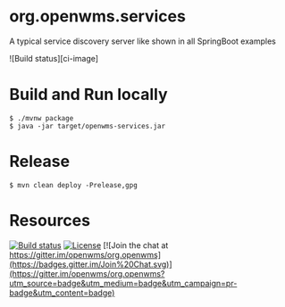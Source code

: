 # org.openwms.services
A typical service discovery server like shown in all SpringBoot examples

![Build status][ci-image]

# Build and Run locally

```
$ ./mvnw package
$ java -jar target/openwms-services.jar 
```

# Release

```
$ mvn clean deploy -Prelease,gpg
```

# Resources

[![Build status](https://travis-ci.com/spring-labs/org.openwms.services.svg?branch=master)](https://travis-ci.com/spring-labs/org.openwms.services)
[![License](https://img.shields.io/badge/License-Apache%202.0-blue.svg)](LICENSE)
[![Join the chat at https://gitter.im/openwms/org.openwms](https://badges.gitter.im/Join%20Chat.svg)](https://gitter.im/openwms/org.openwms?utm_source=badge&utm_medium=badge&utm_campaign=pr-badge&utm_content=badge)
